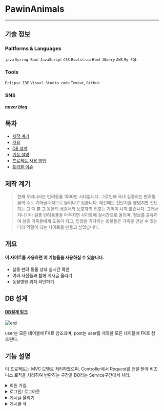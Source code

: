 # PawinAnimals
-----------
## 기술 정보

### Paltforms & Languages
`java` `Spring Boot` `JavaScript` `CSS` `Bootstrap` `Html` `JQuery` `AWS` `My SQL`
### Tools
`Eclipse IDE` `Visual Studio code` `Tomcat`, `GitHub`
### SNS
##### [naver blog](https://blog.naver.com/hello_world0_07)

## 목차
+ <span style="color:black">[제작 계기](#제작-계기)</span>
+ [개요](#개요)
+ [DB 설계](#DB-설계)
+ [기능 설명](#기능-설명)
+ [프로젝트 사용 방법](#프로젝트-사용-방법)
+ [트러블 이슈](#트러블-이슈)

## 제작 계기
> 현재 우리나라는 반려동물 1500만 시대입니다.
>그로인해 국내 실종하는 반려동물의 수도 기하급수적으로 늘어나고 있습니다.
>예전에는 전단지를 붙였지만 전단지는 그 때 뿐 그 동물의 생김새와 보호자의 번호는 기억이 나지 않습니다.
>그래서 지나가다 실종 반려동물을 마주치면 사이트에 실시간으로 올리며, 정보를 공유하여 실종 가족들에게 도움이 되고, 입양을 기다리는 동물들은 가족을 만날 수 있는 다리 역할이 되는 사이트를 만들고 싶었습니다.

## 개요
#### 이 사이트를 사용하면 이 기능들을 사용하실 수 있습니다.
+ 실종 반려 동물 상태 실시간 확인
+ 여러 사진들과 함께 게시글 올리기
+ 동물병원 위치 확인하기

## DB 설계
#### [DB설계 링크](https://docs.google.com/spreadsheets/d/1G2XHEZBFKvZEbPCXA1HBjAaZSoXaw1s_i66xens9OvU/edit#gid=980509685)
![erd](https://user-images.githubusercontent.com/120003960/224560646-ff51a84a-89d4-4f1d-9f17-a6da4481d168.png)

user는 모든 테이블에 FK로 참조되며, post는 user를 제외한 모든 테이블에 FK로 참조된다.

## 기능 설명
이 프로젝트는 MVC 모델로 처리하였으며, Controller에서 Request를 전달 받아 비즈니스 로직을 처리하여 반환하는 구간을 BO라는 Service구간에서 처리.
<details><summary>회원 가입</summary>
<p>
  <strong><중복확인></strong> <br>
  View화면에서 회원가입 시 아이디가 중복 됐는 지 확인을 ajax통신을 통해 Controller에 <b>요청</b>.<br>
DB에 저장 되어있는 loginId를 BO에서 boolean으로 View의 input에 넣은 값과 같은 값을 가져왔는지, 안 가져왔는지 구분하여 Controller에 <b>반환</b>하였고
Controller에서는 가져왔을 땐(중복일 땐) 1번이라는 결과 값을 반환.<br>
View에서 Controller 응답을 1번으로 받았을 때는 “중복 된 아이디입니다”라고 띄워짐.<br>
중복이 없을 때는 회원가입 insert를 했다.<br>
<br>
<strong><DB저장></strong> <br>
  가입하기를 눌렀을 때 View화면에서 ajax로 RestController로 파라미터를 전달하여 <b>요청</b>.<br>
요청받은 파라미터를 db에 저장할 때 해싱 된 비밀번호로 저장 되기 위해 해싱 클래스(EncrypUtils)를 비밀번호를 16진수로 변환하는 로직을 만들어 RestController에서 바로 사용하여 해싱 된 비밀번호가 db에 저장하고 View로 <b>반환</b>.

 </p>
</details>
  
<details><summary>로그인/ 로그아웃</summary>
  <p>
  로그인하기를 눌렀을 때 View화면에서 Server쪽에 loginId, password가 중복이 있는지 확인 <b>요청</b><br>
  요청받은 파라미터 loginInd, password를 DB에 저장 된 열과 동일한지 mapper를 통해 중복건이 있는지 없는지 <b>응답</b><br>
로그인 시에는 HttpSession을 통해 로그인 동안 필요한 정보를 session에 담아두었다가,<br>
 로그아웃 시 session을 remove를 하여 지움
  </p>
  </details>
  
 <details><summary>게시글 올리기</summary>
  <p>
  게시글을 올릴 때에는 Imagepath에 저장되는 Multipart file과 post에 저장되는 글, 내용, 상태, 지역이 함께 게시 되도록 구현.<br>
    View 화면에서 필요한 사진들과 제목, 내용등등을 Server쪽에 ajax를 통해 <b>요청</b>.<br>
    ajax로 요청하기 위해 multipartFile을 올릴 수 있는<u>form 객체</u>를 만들어 필요한 파라미터들(제목, 내용, 사진 등등)을 append시켜 formData로 controller에 넘겨 요청하는 방식으로 진행.<br>
MultipartFile은 여러장을 보내야 하기 때문에  MultiFile을 넣을 리스트를 만들어 준 후<br>
    <b>Array.prototype.slice.call함수</b>로 <u>파일을 배열로 만들어주어</u>  만든 리스트 안에 <b>forEach()함수</b>를 통하여 </u>배열에 있는 각 요소에 대해 하나씩 읽어가면서 배열을 하나씩 넣음</u>.
<br><br>
Sever쪽에선 Request를 받은 후 post DB와 imagepath DB를 합쳐 가져와야 했는데, 저는 각각 BO(Service)를 만들어 postBO에서 postImagepathBO를 가져와 함께 insert를 시키고 해당 값이 들어있는 리스트를 <b>반환</b>.<br>
insert를 시킬 때 imagepath를 저장할 폴더를 만들어야 했기에 file을 저장할 fileManager, 저장될 파일을 리소스 핸들러로 url을 지정하는 class를 만듦.<br>
그리고 imagepathBO에서 이미지를 Multipart 파일 갯수 만큼 fileManager를 통해 file을 폴더를 만들어 폴더 안에 사진을 저장하였고, mapper를 통해 db에 저장.<br>
View화면에서는 Controller에서 응답받은 리스트를 forEach를 통하여 게시판 내용을 보여주었습니다.<br>
  
  </p>
</details>

 <details><summary>게시글 삭</summary>
  <p>
  게시글 삭제할 때는 게시글 insert와 같이 imagepath DB와 post DB를 같이 삭제함과 더불어 게시글에 달린 좋아요/입양 내용, 댓글도 함께 삭제하도록 만듬<br>
View에서 삭제 되어야 할 파라미터들을 명시한 후 ajax로 <b>요청</b>.<br>
요청 받은 파라미터들이 DB의 한 테이블안에 있는게 아니기 때문에 각각의 BO를 만들어 해당 데이터를 삭제하는 메소드들을 만듬.<br>
postImagepathBO는 사진을 삭제하고, likeadoptBO은 좋아요/입양이 눌려진 걸 삭제하는 메소드를 만들어<br> postBO에서 postImagepathBO와 likeadoptBO를 불러와 같이 삭제 되도록 함.

  </p>
  </details>
